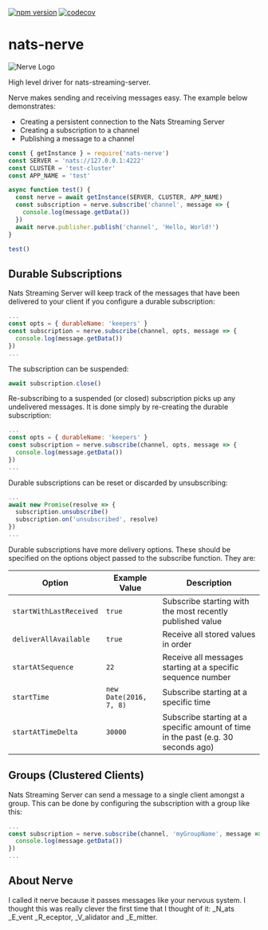 [![npm version](https://badge.fury.io/js/nats-nerve.svg)](https://badge.fury.io/js/nats-nerve)
[![codecov](https://codecov.io/gh/KualiCo/nats-nerve/branch/master/graph/badge.svg)](https://codecov.io/gh/KualiCo/nats-nerve)

# nats-nerve
![Nerve Logo](https://s3-us-west-2.amazonaws.com/co.kuali.cor.build-assets/nerve.svg "Nerve Logo")


High level driver for nats-streaming-server.

Nerve makes sending and receiving messages easy. The example below demonstrates:

* Creating a persistent connection to the Nats Streaming Server
* Creating a subscription to a channel
* Publishing a message to a channel

```js
const { getInstance } = require('nats-nerve')
const SERVER = 'nats://127.0.0.1:4222'
const CLUSTER = 'test-cluster'
const APP_NAME = 'test'

async function test() {
  const nerve = await getInstance(SERVER, CLUSTER, APP_NAME)
  const subscription = nerve.subscribe('channel', message => {
    console.log(message.getData())
  })
  await nerve.publisher.publish('channel', 'Hello, World!')
}

test()
```

## Durable Subscriptions

Nats Streaming Server will keep track of the messages that have been delivered
to your client if you configure a durable subscription:

```js
...
const opts = { durableName: 'keepers' }
const subscription = nerve.subscribe(channel, opts, message => {
  console.log(message.getData())
})
...
```

The subscription can be suspended:

```js
await subscription.close()
```

Re-subscribing to a suspended (or closed) subscription picks up any undelivered
messages. It is done simply by re-creating the durable subscription:

```js
...
const opts = { durableName: 'keepers' }
const subscription = nerve.subscribe(channel, opts, message => {
  console.log(message.getData())
})
...
```

Durable subscriptions can be reset or discarded by unsubscribing:

```js
...
await new Promise(resolve => {
  subscription.unsubscribe()
  subscription.on('unsubscribed', resolve)
})
...
```

Durable subscriptions have more delivery options. These should be specified on
the options object passed to the subscribe function. They are:

| Option                  | Example Value          | Description                                                                       |
| ----------------------- | ---------------------- | --------------------------------------------------------------------------------- |
| `startWithLastReceived` | `true`                 | Subscribe starting with the most recently published value                         |
| `deliverAllAvailable`   | `true`                 | Receive all stored values in order                                                |
| `startAtSequence`       | `22`                   | Receive all messages starting at a specific sequence number                       |
| `startTime`             | `new Date(2016, 7, 8)` | Subscribe starting at a specific time                                             |
| `startAtTimeDelta`      | `30000`                | Subscribe starting at a specific amount of time in the past (e.g. 30 seconds ago) |

## Groups (Clustered Clients)

Nats Streaming Server can send a message to a single client amongst a group.
This can be done by configuring the subscription with a group like this:

```js
...
const subscription = nerve.subscribe(channel, 'myGroupName', message => {
  console.log(message.getData())
})
...
```

## About Nerve

I called it nerve because it passes messages like your nervous system. I thought
this was really clever the first time that I thought of it: \_N_ats \_E_vent
\_R_eceptor, \_V_alidator and \_E_mitter.
